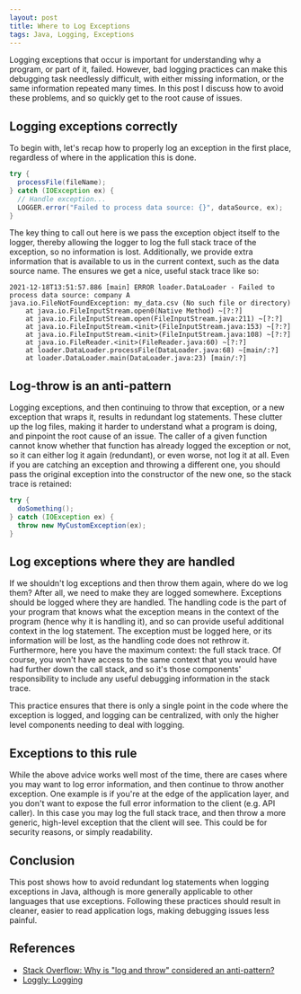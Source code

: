 ```yaml
---
layout: post
title: Where to Log Exceptions
tags: Java, Logging, Exceptions
---
```


Logging exceptions that occur is important for understanding why a program, or part of it, failed. However, bad 
logging practices can make this debugging task needlessly difficult, with either missing information, or the same 
information repeated many times. In this post I discuss how to avoid these problems, and so quickly get to the root 
cause of issues.


## Logging exceptions correctly

To begin with, let's recap how to properly log an exception in the first place, regardless of where in the 
application this is done.

```java
try {
  processFile(fileName);
} catch (IOException ex) {
  // Handle exception...
  LOGGER.error("Failed to process data source: {}", dataSource, ex);
}
```

The key thing to call out here is we pass the exception object itself to the logger, thereby allowing the logger to 
log the full stack trace of the exception, so no information is lost. Additionally, we provide extra information that is available to us in the current context, such as the data source name. The ensures we get a nice, useful stack trace like so:

```
2021-12-18T13:51:57.886 [main] ERROR loader.DataLoader - Failed to process data source: company A
java.io.FileNotFoundException: my_data.csv (No such file or directory)
	at java.io.FileInputStream.open0(Native Method) ~[?:?]
	at java.io.FileInputStream.open(FileInputStream.java:211) ~[?:?]
	at java.io.FileInputStream.<init>(FileInputStream.java:153) ~[?:?]
	at java.io.FileInputStream.<init>(FileInputStream.java:108) ~[?:?]
	at java.io.FileReader.<init>(FileReader.java:60) ~[?:?]
	at loader.DataLoader.processFile(DataLoader.java:68) ~[main/:?]
	at loader.DataLoader.main(DataLoader.java:23) [main/:?]
```

## Log-throw is an anti-pattern

Logging exceptions, and then continuing to throw that exception, or a new exception that wraps it, results in redundant 
log statements. These clutter 
up the log files, making it harder to understand what a program is doing, and pinpoint the root cause of an issue. 
The caller of a given function cannot know whether that function has already logged the exception or not, so it can 
either log it again (redundant), or even worse, not log it at all. Even if you are catching an exception and 
throwing a different one, you should pass the original exception into the constructor of the new one, so the stack 
trace is retained:

```java
try {
  doSomething();
} catch (IOException ex) {
  throw new MyCustomException(ex);
}
```

## Log exceptions where they are handled

If we shouldn't log exceptions and then throw them again, where do we log them? After all, we need to make they are
logged somewhere. Exceptions should be logged where they are handled. The handling code is the part of your program that
knows what the exception means in the context of the program (hence why it is handling it), and so can provide useful
additional context in the log statement. The exception must be logged here, or its information will be lost, as the
handling code does not rethrow it. Furthermore, here you have the maximum context: the full stack trace. Of course, you won't have access to the same
context that you would have had further down the call stack, and so it's those components' responsibility to include any
useful debugging information in the stack trace.

This practice ensures that there is only a single point in the code where the exception is logged, and logging can be
centralized, with only the higher level components needing to deal with logging.


## Exceptions to this rule

While the above advice works well most of the time, there are cases where you may want to log error information, and 
then continue to throw another exception. One example is if you're at the edge of the application layer, and you 
don't want to expose the full error information to the client 
  (e.g. API caller). In this case you may log the full stack trace, and then throw a more generic, high-level 
  exception that the client will see. This could be for security reasons, or simply readability.


## Conclusion

This post shows how to  avoid redundant log statements when logging exceptions in Java, although is more generally 
applicable to other languages that use exceptions. Following these practices should result in cleaner, easier to 
read application logs, making debugging issues less painful.



## References

- [Stack Overflow: Why is "log and throw" considered an anti-pattern?](https://stackoverflow.com/questions/6639963/why-is-log-and-throw-considered-an-anti-pattern)
- [Loggly: Logging](https://www.loggly.com/blog/logging-exceptions-in-java/)